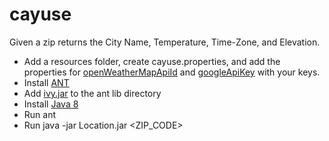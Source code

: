 # cayuse

Given a zip returns the City Name, Temperature, Time-Zone, and Elevation.

* Add a resources folder, create cayuse.properties, and add the properties for [openWeatherMapApiId](https://home.openweathermap.org/api_keys) and [googleApiKey](https://developers.google.com/maps/documentation/timezone/get-api-key) with your keys.
* Install [ANT](https://ant.apache.org/bindownload.cgi)
* Add [ivy.jar](http://ant.apache.org/ivy/download.cgi) to the ant lib directory
* Install [Java 8](http://www.oracle.com/technetwork/java/javase/downloads/jdk8-downloads-2133151.html)
* Run ant
* Run java -jar Location.jar <ZIP_CODE> 
